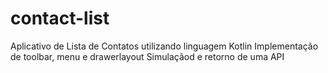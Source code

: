 # contact-list
Aplicativo de Lista de Contatos utilizando linguagem Kotlin
Implementação de toolbar, menu e drawerlayout
Simulaçãod e retorno de uma API
